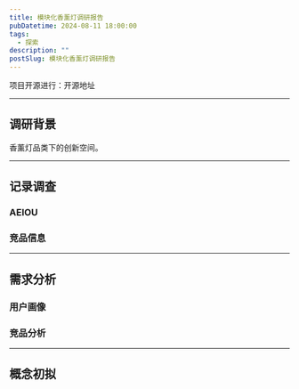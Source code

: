 ```yaml
---
title: 模块化香薰灯调研报告
pubDatetime: 2024-08-11 18:00:00
tags:
  - 探索
description: ""
postSlug: 模块化香薰灯调研报告
---
```


项目开源进行：开源地址

---

## 调研背景

香薰灯品类下的创新空间。

---

## 记录调查

### AEIOU

### 竞品信息

---

## 需求分析

### 用户画像

### 竞品分析

---

## 概念初拟

